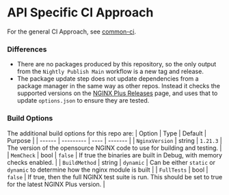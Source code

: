 # API Specific CI Approach

For the general CI Approach, see [common-ci](https://github.com/51degrees/common-ci).

### Differences
- There are no packages produced by this repository, so the only output from the `Nightly Publish Main` workflow is a new tag and release.
- The package update step does not update dependencies from a package manager in the same way as other repos. Instead it checks the supported versions on the [NGINX Plus Releases](https://docs.nginx.com/nginx/releases/) page, and uses that to update `options.json` to ensure they are tested.

### Build Options

The additional build options for this repo are:
| Option | Type | Default | Purpose |
| ------ | --------- | ---- | ------- |
| `NginxVersion` | string | `1.21.3` | The version of the opensource NGINX code to use for building and testing. |
| `MemCheck` | bool | `false` | If true the binaries are built in Debug, with memory checks enabled. |
| `BuildMethod` | string | `dynamic` | Can be either `static` or `dynamic` to determine how the nginx module is built |
| `FullTests` | bool | `false` | If true, then the full NGINX test suite is run. This should be set to true for the latest NGINX Plus version. |
